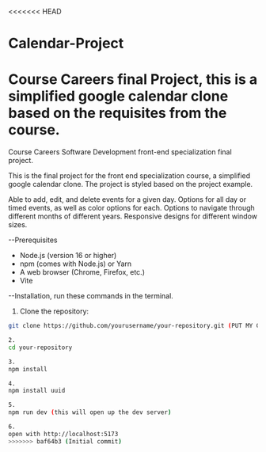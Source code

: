 <<<<<<< HEAD
# Calendar-Project
Course Careers final Project, this is a simplified google calendar clone based on the requisites from the course. 
=======
Course Careers Software Development front-end specialization final project.

This is the final project for the front end specialization course, a simplified google calendar clone. The project is styled based on the project example. 

Able to add, edit, and delete events for a given day. Options for all day or timed events, as well as color options for each. Options to navigate through different months of different years. Responsive designs for different window sizes. 

--Prerequisites

- Node.js (version 16 or higher)
- npm (comes with Node.js) or Yarn
- A web browser (Chrome, Firefox, etc.)
- Vite

--Installation, run these commands in the terminal.

 1. Clone the repository:
   ```bash
   git clone https://github.com/yourusername/your-repository.git (PUT MY GITHUB HERE)

  2.
  cd your-repository

  3. 
  npm install

  4.
  npm install uuid
  
  5.
  npm run dev (this will open up the dev server)

  6. 
  open with http://localhost:5173
>>>>>>> baf64b3 (Initial commit)
